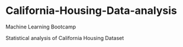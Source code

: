 # California-Housing-Data-analysis
Machine Learning Bootcamp

Statistical analysis of California Housing Dataset
